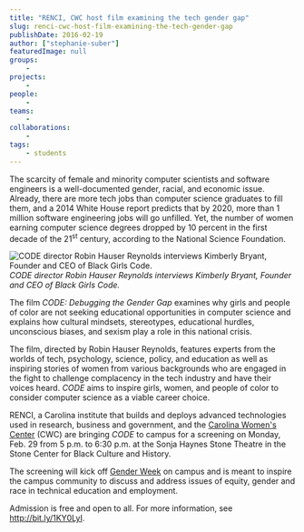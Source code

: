 ```yaml
---
title: "RENCI, CWC host film examining the tech gender gap"
slug: renci-cwc-host-film-examining-the-tech-gender-gap
publishDate: 2016-02-19
author: ["stephanie-suber"]
featuredImage: null
groups:
    - 
projects:
    - 
people:
    - 
teams: 
    - 
collaborations:
    - 
tags:
    - students
---
```

The scarcity of female and minority computer scientists and software engineers is a well-documented gender, racial, and economic issue. Already, there are more tech jobs than computer science graduates to fill them, and a 2014 White House report predicts that by 2020, more than 1 million software engineering jobs will go unfilled. Yet, the number of women earning computer science degrees dropped by 10 percent in the first decade of the 21<sup>st</sup> century, according to the National Science Foundation.

![CODE director Robin Hauser Reynolds interviews Kimberly Bryant, Founder and CEO of Black Girls Code.](https://renci.org/wp-content/uploads/2016/02/Robin-and-Kimberly-Bryant-BGC-300x200.jpg)  
_CODE director Robin Hauser Reynolds interviews Kimberly Bryant, Founder and CEO of Black Girls Code._

The film _CODE: Debugging the Gender Gap_ examines why girls and people of color are not seeking educational opportunities in computer science and explains how cultural mindsets, stereotypes, educational hurdles, unconscious biases, and sexism play a role in this national crisis.

The film, directed by Robin Hauser Reynolds, features experts from the worlds of tech, psychology, science, policy, and education as well as inspiring stories of women from various backgrounds who are engaged in the fight to challenge complacency in the tech industry and have their voices heard. _CODE_ aims to inspire girls, women, and people of color to consider computer science as a viable career choice.

RENCI, a Carolina institute that builds and deploys advanced technologies used in research, business and government, and the [Carolina Women's Center](http://womenscenter.unc.edu/) (CWC) are bringing _CODE_ to campus for a screening on Monday, Feb. 29 from 5 p.m. to 6:30 p.m. at the Sonja Haynes Stone Theatre in the Stone Center for Black Culture and History.

The screening will kick off [Gender Week](http://womenscenter.unc.edu/events/gender-week/) on campus and is meant to inspire the campus community to discuss and address issues of equity, gender and race in technical education and employment.

Admission is free and open to all. For more information, see http://bit.ly/1KY0LyI.
